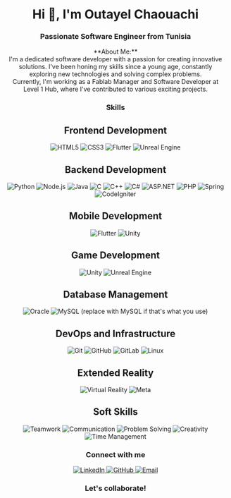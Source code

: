 <h1 align="center">Hi 👋, I'm Outayel Chaouachi</h1>
<h3 align="center">Passionate Software Engineer from Tunisia</h3>

<p align="center">
  **About Me:**
  <br>
  I'm a dedicated software developer with a passion for creating innovative solutions. I've been honing my skills since a young age, constantly exploring new technologies and solving complex problems. 
  <br>
  Currently, I'm working as a Fablab Manager and Software Developer at Level 1 Hub, where I've contributed to various exciting projects. 
</p>

<h3 align="center">Skills</h3>

<div align="center">
  <h2>Frontend Development</h2>
  <img src="https://img.shields.io/badge/html5-orange" alt="HTML5">
  <img src="https://img.shields.io/badge/css3-orange" alt="CSS3">
  <img src="https://img.shields.io/badge/flutter-blue" alt="Flutter">
  <img src="https://img.shields.io/badge/unreal_engine-orange" alt="Unreal Engine">
</div>

<div align="center">
  <h2>Backend Development</h2>
  <img src="https://img.shields.io/badge/python-yellow" alt="Python">
  <img src="https://img.shields.io/badge/nodejs-green" alt="Node.js">
  <img src="https://img.shields.io/badge/java-orange" alt="Java">
  <img src="https://img.shields.io/badge/c-blue" alt="C">
  <img src="https://img.shields.io/badge/c%2B%2B-blue" alt="C++">
  <img src="https://img.shields.io/badge/c%23-blue" alt="C#">
  <img src="https://img.shields.io/badge/.net-blue" alt="ASP.NET">
  <img src="https://img.shields.io/badge/php-purple" alt="PHP">
  <img src="https://img.shields.io/badge/spring-red" alt="Spring">
  <img src="https://img.shields.io/badge/codeigniter-orange" alt="CodeIgniter">
</div>

<div align="center">
  <h2>Mobile Development</h2>
  <img src="https://img.shields.io/badge/flutter-blue" alt="Flutter">
  <img src="https://img.shields.io/badge/unity-black" alt="Unity">
</div>

<div align="center">
  <h2>Game Development</h2>
  <img src="https://img.shields.io/badge/unity-black" alt="Unity">
  <img src="https://img.shields.io/badge/unreal_engine-orange" alt="Unreal Engine">
</div>

<div align="center">
  <h2>Database Management</h2>
  <img src="https://img.shields.io/badge/oracle-red" alt="Oracle">
  <img src="https://img.shields.io/badge/mysql-blue" alt="MySQL"> (replace with MySQL if that's what you use)
</div>

<div align="center">
  <h2>DevOps and Infrastructure</h2>
  <img src="https://img.shields.io/badge/git-blue" alt="Git">
  <img src="https://img.shields.io/badge/github-black" alt="GitHub">
  <img src="https://img.shields.io/badge/gitlab-red" alt="GitLab">
  <img src="https://img.shields.io/badge/linux-black" alt="Linux">
</div>

<div align="center">
  <h2>Extended Reality</h2>
  <img src="https://img.shields.io/badge/virtual_reality-magenta" alt="Virtual Reality">
  <img src="https://img.shields.io/badge/meta-blue" alt="Meta">
</div>

<div align="center">
  <h2>Soft Skills</h2>
  <img src="https://img.shields.io/badge/teamwork-green" alt="Teamwork">
  <img src="https://img.shields.io/badge/communication-blue" alt="Communication">
  <img src="https://img.shields.io/badge/problem%20solving-yellow" alt="Problem Solving">
  <img src="https://img.shields.io/badge/creativity-orange" alt="Creativity">
  <img src="https://img.shields.io/badge/time%20management-purple" alt="Time Management">
</div>

<h3 align="center">Connect with me</h3>

<div align="center">
  <a href="https://www.linkedin.com/in/your-linkedin-profile" target="_blank">
    <img src="https://img.shields.io/badge/linkedin-blue" alt="LinkedIn">
  </a>
  <a href="https://github.com/outayelchaouachi" target="_blank">
    <img src="https://img.shields.io/badge/github-black" alt="GitHub">
  </a>
  <a href="mailto:outayel.chaouachi@gmail.com" target="_blank">
    <img src="https://img.shields.io/badge/email-green" alt="Email">
  </a>
</div>


<h3 align="center">Let's collaborate!</h3>
